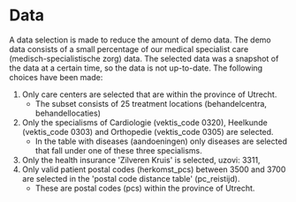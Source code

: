 # Data
A data selection is made to reduce the amount of demo data. The demo data consists of a small percentage of our medical specialist care (medisch-specialistische zorg) data. The selected data was a snapshot of the data at a certain time, so the data is not up-to-date. The following choices have been made:

1. Only care centers are selected that are within the province of Utrecht.
    - The subset consists of 25 treatment locations (behandelcentra, behandellocaties)
1. Only the specialisms of Cardiologie (vektis_code 0320), Heelkunde (vektis_code 0303) and Orthopedie (vektis_code 0305) are selected.
    - In the table with diseases (aandoeningen) only diseases are selected that fall under one of these three specialisms.
1. Only the health insurance 'Zilveren Kruis' is selected, uzovi: 3311, 
1. Only valid patient postal codes (herkomst_pcs) between 3500 and 3700 are selected in the 'postal code distance table' (pc_reistijd).
   - These are postal codes (pcs) within the province of Utrecht.
